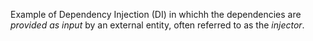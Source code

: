 Example of Dependency Injection (DI) in whichh the dependencies are _provided as input_ by an external entity, often referred to as the _injector_.
